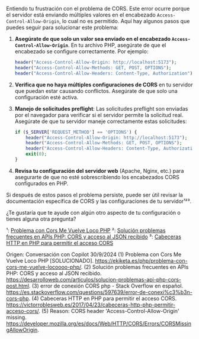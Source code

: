 Entiendo tu frustración con el problema de CORS. Este error ocurre porque el servidor está enviando múltiples valores en el encabezado `Access-Control-Allow-Origin`, lo cual no es permitido. Aquí hay algunos pasos que puedes seguir para solucionar este problema:

1. **Asegúrate de que solo un valor sea enviado en el encabezado `Access-Control-Allow-Origin`**. En tu archivo PHP, asegúrate de que el encabezado se configure correctamente. Por ejemplo:

    ```php
    header("Access-Control-Allow-Origin: http://localhost:5173");
    header("Access-Control-Allow-Methods: GET, POST, OPTIONS");
    header("Access-Control-Allow-Headers: Content-Type, Authorization");
    ```

2. **Verifica que no haya múltiples configuraciones de CORS** en tu servidor que puedan estar causando conflictos. Asegúrate de que solo una configuración esté activa.

3. **Manejo de solicitudes preflight**: Las solicitudes preflight son enviadas por el navegador para verificar si el servidor permite la solicitud real. Asegúrate de que tu servidor maneje correctamente estas solicitudes:

    ```php
    if ($_SERVER['REQUEST_METHOD'] == 'OPTIONS') {
        header("Access-Control-Allow-Origin: http://localhost:5173");
        header("Access-Control-Allow-Methods: GET, POST, OPTIONS");
        header("Access-Control-Allow-Headers: Content-Type, Authorization");
        exit(0);
    }
    ```

4. **Revisa tu configuración del servidor web** (Apache, Nginx, etc.) para asegurarte de que no esté sobrescribiendo los encabezados CORS configurados en PHP.

Si después de estos pasos el problema persiste, puede ser útil revisar la documentación específica de CORS y las configuraciones de tu servidor¹²³.

¿Te gustaría que te ayude con algún otro aspecto de tu configuración o tienes alguna otra pregunta?

¹: [Problema con Cors Me Vuelve Loco PHP](https://ekiketa.es/php/problema-con-cors-me-vuelve-locoooo-php/)
²: [Solución problemas frecuentes en APIs PHP: CORS y acceso al JSON recibido](https://desarrolloweb.com/articulos/solucion-problemas-api-php-cors-post.html)
³: [Cabeceras HTTP en PHP para permitir el acceso CORS](https://victorroblesweb.es/2017/04/23/cabeceras-http-php-permitir-acceso-cors/)

Origen: Conversación con Copilot 30/9/2024
(1) Problema con Cors Me Vuelve Loco PHP [SOLUCIONADO]. https://ekiketa.es/php/problema-con-cors-me-vuelve-locoooo-php/.
(2) Solución problemas frecuentes en APIs PHP: CORS y acceso al JSON recibido. https://desarrolloweb.com/articulos/solucion-problemas-api-php-cors-post.html.
(3) error de conexión CORS php - Stack Overflow en español. https://es.stackoverflow.com/questions/597639/error-de-conexi%c3%b3n-cors-php.
(4) Cabeceras HTTP en PHP para permitir el acceso CORS. https://victorroblesweb.es/2017/04/23/cabeceras-http-php-permitir-acceso-cors/.
(5) Reason: CORS header 'Access-Control-Allow-Origin' missing. https://developer.mozilla.org/es/docs/Web/HTTP/CORS/Errors/CORSMissingAllowOrigin.